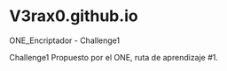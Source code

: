 # V3rax0.github.io
ONE_Encriptador - Challenge1

Challenge1 Propuesto por el ONE, ruta de aprendizaje #1.
